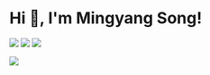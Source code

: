 # Hi 👋, I'm Mingyang Song!

[![](https://img.shields.io/badge/Google%20Scholar-4385FE.svg?&color=d6d6d6&style=flat-square&logo=google-scholar)](https://scholar.google.com/citations?hl=en&user=3aBZza8AAAAJ)
[![](https://img.shields.io/github/stars/nick7nlp?style=flat-square&logo=github&label=Stars&color=gray)](https://github.com/nick7nlp)
[![](https://komarev.com/ghpvc/?username=nick7nlp&style=flat-square)](https://github.com/nick7nlp)

<picture>
<source 
  srcset="https://github-readme-stats.vercel.app/api?username=nick7nlp&show_icons=True&theme=transparent"
  media="(prefers-color-scheme: dark)"
/>
<source
  srcset="https://github-readme-stats.vercel.app/api?username=nick7nlp&show_icons=true&theme=transparent"
  media="(prefers-color-scheme: light), (prefers-color-scheme: no-preference)"
/>
<img src="https://github-readme-stats.vercel.app/api?username=nick7nlp&show_icons=true&theme=transparent" />
</picture>


<!---
<picture>
  <source media="(prefers-color-scheme: dark)" srcset="https://raw.githubusercontent.com/nick7nlp/nick7nlp/output/github-contribution-grid-snake-dark.svg">
  <source media="(prefers-color-scheme: light)" srcset="https://raw.githubusercontent.com/nick7nlp/nick7nlp/output/github-contribution-grid-snake.svg">
  <img alt="github contribution grid snake animation" src="https://raw.githubusercontent.com/nick7nlp/nick7nlp/output/github-contribution-grid-snake.svg">
</picture>

- 👋 Hi, I’m @nick7nlp
- 👀 I’m interested in ...
- 🌱 I’m currently learning ...
- 💞️ I’m looking to collaborate on ...
- 📫 How to reach me ...
- 😄 Pronouns: ...
- ⚡ Fun fact: ...

nick7nlp/nick7nlp is a ✨ special ✨ repository because its `README.md` (this file) appears on your GitHub profile.
You can click the Preview link to take a look at your changes.
--->
